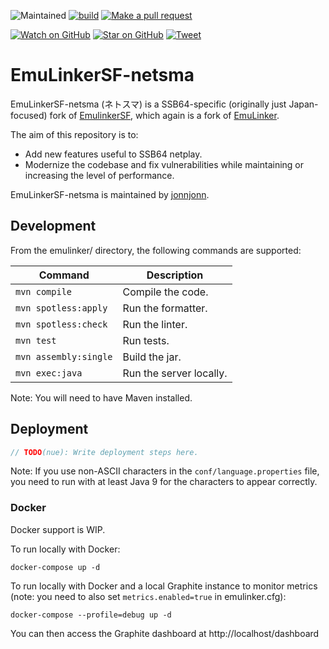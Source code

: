 ![Maintained][maintained-badge]
[![build](https://github.com/hopskipnfall/EmuLinkerSF-netsma/actions/workflows/maven.yml/badge.svg)](https://github.com/hopskipnfall/EmuLinkerSF-netsma/actions/workflows/maven.yml)
[![Make a pull request][prs-badge]][prs]

[![Watch on GitHub][github-watch-badge]][github-watch]
[![Star on GitHub][github-star-badge]][github-star]
[![Tweet][twitter-badge]][twitter]

# EmuLinkerSF-netsma

EmuLinkerSF-netsma (ネトスマ) is a SSB64-specific (originally just Japan-focused) fork of [EmulinkerSF](https://github.com/God-Weapon/EmuLinkerSF), which again is a fork of [EmuLinker](https://github.com/monospacesoftware/emulinker).

The aim of this repository is to:

- Add new features useful to SSB64 netplay.
- Modernize the codebase and fix vulnerabilities while maintaining or increasing the level of performance.

EmuLinkerSF-netsma is maintained by [jonnjonn](https://twitter.com/6kRt62r2zvKp5Rh).

## Development

From the emulinker/ directory, the following commands are supported:

| Command               | Description             |
| --------------------- | ----------------------- |
| `mvn compile`         | Compile the code.       |
| `mvn spotless:apply`  | Run the formatter.      |
| `mvn spotless:check`  | Run the linter.         |
| `mvn test`            | Run tests.              |
| `mvn assembly:single` | Build the jar.          |
| `mvn exec:java`       | Run the server locally. |

Note: You will need to have Maven installed.

## Deployment

```java
// TODO(nue): Write deployment steps here.
```

Note: If you use non-ASCII characters in the `conf/language.properties` file, you need to run with at least Java 9 for the characters to appear correctly.

### Docker

Docker support is WIP.

To run locally with Docker:

```shell
docker-compose up -d
```

To run locally with Docker and a local Graphite instance to monitor metrics (note: you need to also set `metrics.enabled=true` in emulinker.cfg):

```
docker-compose --profile=debug up -d
```

You can then access the Graphite dashboard at http://localhost/dashboard

[prs-badge]: https://img.shields.io/badge/PRs-welcome-brightgreen.svg?style=flat-square
[prs]: http://makeapullrequest.com
[github-watch-badge]: https://img.shields.io/github/watchers/hopskipnfall/EmuLinkerSF-netsma.svg?style=social
[github-watch]: https://github.com/hopskipnfall/EmuLinkerSF-netsma/watchers
[github-star-badge]: https://img.shields.io/github/stars/hopskipnfall/EmuLinkerSF-netsma.svg?style=social
[github-star]: https://github.com/hopskipnfall/EmuLinkerSF-netsma/stargazers
[twitter]: https://twitter.com/intent/tweet?text=https://github.com/hopskipnfall/EmuLinkerSF-netsma%20%F0%9F%91%8D
[twitter-badge]: https://img.shields.io/twitter/url/https/github.com/hopskipnfall/EmuLinkerSF-netsma.svg?style=social
[maintained-badge]: https://img.shields.io/badge/maintained-yes-brightgreen
